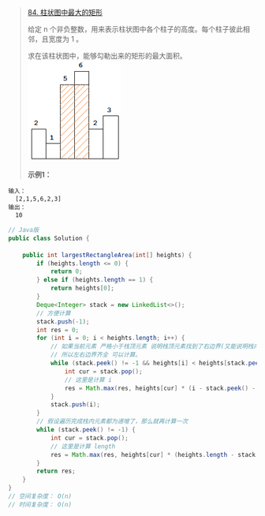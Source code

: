 >[84. 柱状图中最大的矩形](https://leetcode-cn.com/problems/largest-rectangle-in-histogram/)
>
>给定 n 个非负整数，用来表示柱状图中各个柱子的高度。每个柱子彼此相邻，且宽度为 1 。
>
>求在该柱状图中，能够勾勒出来的矩形的最大面积。
> ![最大矩形面积](https://github.com/JK9559/WIO/blob/master/note/Algorithm/LeetCode/Stack%26Queue/histogram_area.png/)
>
>**示例1：**
```
输入：
  [2,1,5,6,2,3]
输出：
  10
```

```java
// Java版
public class Solution {

    public int largestRectangleArea(int[] heights) {
        if (heights.length <= 0) {
            return 0;
        } else if (heights.length == 1) {
            return heights[0];
        }
        Deque<Integer> stack = new LinkedList<>();
        // 方便计算
        stack.push(-1);
        int res = 0;
        for (int i = 0; i < heights.length; i++) {
            // 如果当前元素 严格小于栈顶元素 说明栈顶元素找到了右边界(又能说明栈内元素的递增的)
            // 所以左右边界齐全 可以计算。
            while (stack.peek() != -1 && heights[i] < heights[stack.peek()]) {
                int cur = stack.pop();
                // 这里是计算 i
                res = Math.max(res, heights[cur] * (i - stack.peek() - 1));
            }
            stack.push(i);
        }
        // 假设遍历完成栈内元素都为递增了，那么就再计算一次
        while (stack.peek() != -1) {
            int cur = stack.pop();
            // 这里是计算 length
            res = Math.max(res, heights[cur] * (heights.length - stack.peek() - 1));
        }
        return res;
    }
}
// 空间复杂度： O(n)
// 时间复杂度： O(n)
```